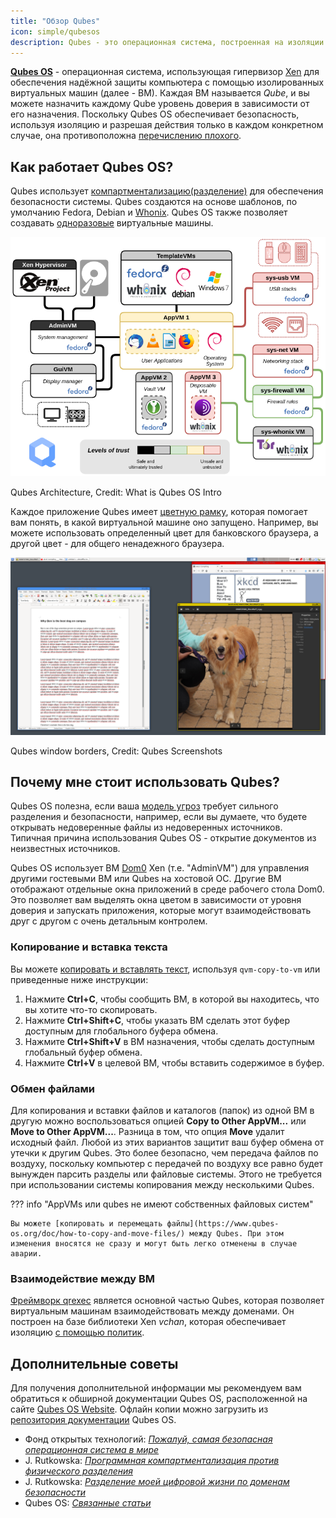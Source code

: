 ```yaml
---
title: "Обзор Qubes"
icon: simple/qubesos
description: Qubes - это операционная система, построенная на изоляции приложений в виртуальных машинах для обеспечения повышенной безопасности.
---
```


[**Qubes OS**](../desktop.md#qubes-os) - операционная система, использующая гипервизор [Xen](https://ru.wikipedia.org/wiki/Xen) для обеспечения надёжной защиты компьютера с помощью изолированных виртуальных машин (далее - ВМ). Каждая ВМ называется *Qube*, и вы можете назначить каждому Qube уровень доверия в зависимости от его назначения. Поскольку Qubes OS обеспечивает безопасность, используя изоляцию и разрешая действия только в каждом конкретном случае, она противоположна [перечислению плохого](https://www.ranum.com/security/computer_security/editorials/dumb/).

## Как работает Qubes OS?

Qubes использует [компартментализацию(разделение)](https://www.qubes-os.org/intro/) для обеспечения безопасности системы. Qubes создаются на основе шаблонов, по умолчанию Fedora, Debian и [Whonix](../desktop.md#whonix). Qubes OS также позволяет создавать [одноразовые](https://www.qubes-os.org/doc/how-to-use-disposables/) виртуальные машины.

![Архитектура Qubes](../assets/img/qubes/qubes-trust-level-architecture.png)
<figcaption>Qubes Architecture, Credit: What is Qubes OS Intro</figcaption>

Каждое приложение Qubes имеет [цветную рамку](https://www.qubes-os.org/screenshots/), которая помогает вам понять, в какой виртуальной машине оно запущено. Например, вы можете использовать определенный цвет для банковского браузера, а другой цвет - для общего ненадежного браузера.

![Цветная рамка](../assets/img/qubes/r4.0-xfce-three-domains-at-work.png)
<figcaption>Qubes window borders, Credit: Qubes Screenshots</figcaption>

## Почему мне стоит использовать Qubes?

Qubes OS полезна, если ваша [модель угроз](../basics/threat-modeling.md) требует сильного разделения и безопасности, например, если вы думаете, что будете открывать недоверенные файлы из недоверенных источников. Типичная причина использования Qubes OS - открытие документов из неизвестных источников.

Qubes OS использует ВМ [Dom0](https://wiki.xenproject.org/wiki/Dom0) Xen (т.е. "AdminVM") для управления другими гостевыми ВМ или Qubes на хостовой ОС. Другие ВМ отображают отдельные окна приложений в среде рабочего стола Dom0. Это позволяет вам выделять окна цветом в зависимости от уровня доверия и запускать приложения, которые могут взаимодействовать друг с другом с очень детальным контролем.

### Копирование и вставка текста

Вы можете [копировать и вставлять текст](https://www.qubes-os.org/doc/how-to-copy-and-paste-text/), используя `qvm-copy-to-vm` или приведенные ниже инструкции:

1. Нажмите **Ctrl+C**, чтобы сообщить ВМ, в которой вы находитесь, что вы хотите что-то скопировать.
2. Нажмите **Ctrl+Shift+C**, чтобы указать ВМ сделать этот буфер доступным для глобального буфера обмена.
3. Нажмите **Ctrl+Shift+V** в ВМ назначения, чтобы сделать доступным глобальный буфер обмена.
4. Нажмите **Ctrl+V** в целевой ВМ, чтобы вставить содержимое в буфер.

### Обмен файлами

Для копирования и вставки файлов и каталогов (папок) из одной ВМ в другую можно воспользоваться опцией **Copy to Other AppVM...** или **Move to Other AppVM...**. Разница в том, что опция **Move** удалит исходный файл. Любой из этих вариантов защитит ваш буфер обмена от утечки к другим Qubes. Это более безопасно, чем передача файлов по воздуху, поскольку компьютер с передачей по воздуху все равно будет вынужден парсить разделы или файловые системы. Этого не требуется при использовании системы копирования между несколькими Qubes.

??? info "AppVMs или qubes не имеют собственных файловых систем"

    Вы можете [копировать и перемещать файлы](https://www.qubes-os.org/doc/how-to-copy-and-move-files/) между Qubes. При этом изменения вносятся не сразу и могут быть легко отменены в случае аварии.

### Взаимодействие между ВМ

[Фреймворк qrexec](https://www.qubes-os.org/doc/qrexec/) является основной частью Qubes, которая позволяет виртуальным машинам взаимодействовать между доменами. Он построен на базе библиотеки Xen *vchan*, которая обеспечивает изоляцию [с помощью политик](https://www.qubes-os.org/news/2020/06/22/new-qrexec-policy-system/).

## Дополнительные советы

Для получения дополнительной информации мы рекомендуем вам обратиться к обширной документации Qubes OS, расположенной на сайте [Qubes OS Website](https://www.qubes-os.org/doc/). Офлайн копии можно загрузить из [репозитория документации](https://github.com/QubesOS/qubes-doc) Qubes OS.

- Фонд открытых технологий: [*Пожалуй, самая безопасная операционная система в мире*](https://www.opentech.fund/news/qubes-os-arguably-the-worlds-most-secure-operating-system-motherboard/)
- J. Rutkowska: [*Программная компартментализация против физического разделения*](https://invisiblethingslab.com/resources/2014/Software_compartmentalization_vs_physical_separation.pdf)
- J. Rutkowska: [*Разделение моей цифровой жизни по доменам безопасности*](https://blog.invisiblethings.org/2011/03/13/partitioning-my-digital-life-into.html)
- Qubes OS: [*Связанные статьи*](https://www.qubes-os.org/news/categories/#articles)
